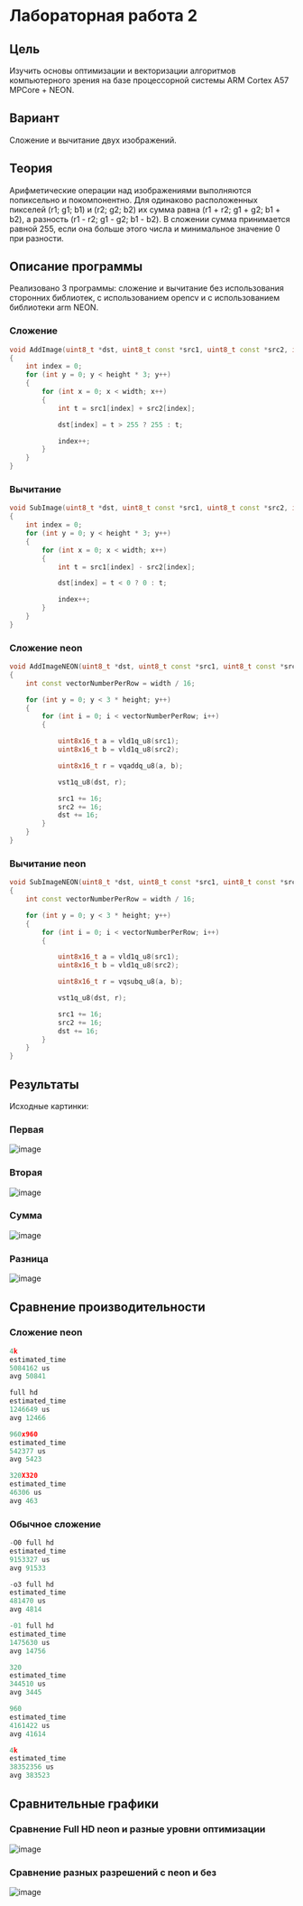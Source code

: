 # Лабораторная работа 2

## Цель
Изучить основы оптимизации и векторизации алгоритмов компьютерного
зрения на базе процессорной системы ARM Cortex A57 MPCore + NEON. 

## Вариант
Сложение и вычитание двух изображений.

## Теория
Арифметические операции над изображениями выполняются попиксельно и покомпонентно. Для одинаково расположенных пикселей (r1; g1; b1) и (r2; g2; b2) их сумма равна (r1 + r2; g1 + g2; b1 + b2), а разность (r1 - r2; g1 - g2; b1 - b2).
В сложении сумма принимается равной 255, если она больше этого числа и минимальное значение 0 при разности.

## Описание программы
Реализовано 3 программы: сложение и вычитание без использования сторонних библиотек, с использованием opencv и с использованием библиотеки arm NEON.

### Сложение
```c++
void AddImage(uint8_t *dst, uint8_t const *src1, uint8_t const *src2, int width, int height)
{
    int index = 0;
    for (int y = 0; y < height * 3; y++)
    {
        for (int x = 0; x < width; x++)
        {
            int t = src1[index] + src2[index];

            dst[index] = t > 255 ? 255 : t;

            index++;
        }
    }
}
```

### Вычитание
```c++
void SubImage(uint8_t *dst, uint8_t const *src1, uint8_t const *src2, int width, int height)
{
    int index = 0;
    for (int y = 0; y < height * 3; y++)
    {
        for (int x = 0; x < width; x++)
        {
            int t = src1[index] - src2[index];

            dst[index] = t < 0 ? 0 : t;

            index++;
        }
    }
}
```

### Сложение neon
```c++
void AddImageNEON(uint8_t *dst, uint8_t const *src1, uint8_t const *src2, int width, int height)
{
    int const vectorNumberPerRow = width / 16;

    for (int y = 0; y < 3 * height; y++)
    {
        for (int i = 0; i < vectorNumberPerRow; i++)
        {

            uint8x16_t a = vld1q_u8(src1);
            uint8x16_t b = vld1q_u8(src2);

            uint8x16_t r = vqaddq_u8(a, b);

            vst1q_u8(dst, r);

            src1 += 16;
            src2 += 16;
            dst += 16;
        }
    }
}
```

### Вычитание neon
```c++
void SubImageNEON(uint8_t *dst, uint8_t const *src1, uint8_t const *src2, int width, int height)
{
    int const vectorNumberPerRow = width / 16;

    for (int y = 0; y < 3 * height; y++)
    {
        for (int i = 0; i < vectorNumberPerRow; i++)
        {

            uint8x16_t a = vld1q_u8(src1);
            uint8x16_t b = vld1q_u8(src2);

            uint8x16_t r = vqsubq_u8(a, b);

            vst1q_u8(dst, r);

            src1 += 16;
            src2 += 16;
            dst += 16;
        }
    }
}
```

## Результаты
Исходные картинки:
### Первая
![image](images/im1920_1.jpg)
### Вторая
![image](images/im1920_2.jpg)
### Сумма
![image](images/img1920_sum.png)
### Разница
![image](images/img1920_sub.png)

## Сравнение производительности
### Сложение neon
```c++
4k
estimated_time
5084162 us
avg 50841
```
```c++
full hd
estimated_time
1246649 us
avg 12466
```
```c++
960x960
estimated_time
542377 us
avg 5423
```
```c++
320X320
estimated_time
46306 us
avg 463
```
### Обычное сложение 
```c++
-O0 full hd
estimated_time
9153327 us
avg 91533
```
```c++
-o3 full hd
estimated_time
481470 us
avg 4814
```
```c++
-01 full hd
estimated_time
1475630 us
avg 14756
```
```c++
320
estimated_time
344510 us
avg 3445
```
```c++
960
estimated_time
4161422 us
avg 41614
```
```c++
4k
estimated_time
38352356 us
avg 383523
```
## Сравнительные графики
### Сравнение Full HD neon и разные уровни оптимизации 
![image](images/bar.png)
### Сравнение разных разрешений c neon и без
![image](images/bar2.png)

